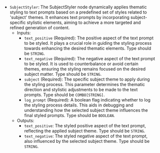 - `SubjectStyler`: The SubjectStyler node dynamically applies thematic styling to text prompts based on a predefined set of styles related to 'subject' themes. It enhances text prompts by incorporating subject-specific stylistic elements, aiming to achieve a more targeted and refined generation of content.
    - Inputs:
        - `text_positive` (Required): The positive aspect of the text prompt to be styled. It plays a crucial role in guiding the styling process towards enhancing the desired thematic elements. Type should be `STRING`.
        - `text_negative` (Required): The negative aspect of the text prompt to be styled. It is used to counterbalance or avoid certain themes, ensuring the styling remains focused on the desired subject matter. Type should be `STRING`.
        - `subject` (Required): The specific subject theme to apply during the styling process. This parameter determines the thematic direction and stylistic adjustments to be made to the text prompts. Type should be `COMBO[STRING]`.
        - `log_prompt` (Required): A boolean flag indicating whether to log the styling process details. This aids in debugging and understanding how the selected subject theme influences the final styled prompts. Type should be `BOOLEAN`.
    - Outputs:
        - `text_positive`: The styled positive aspect of the text prompt, reflecting the applied subject theme. Type should be `STRING`.
        - `text_negative`: The styled negative aspect of the text prompt, also influenced by the selected subject theme. Type should be `STRING`.
